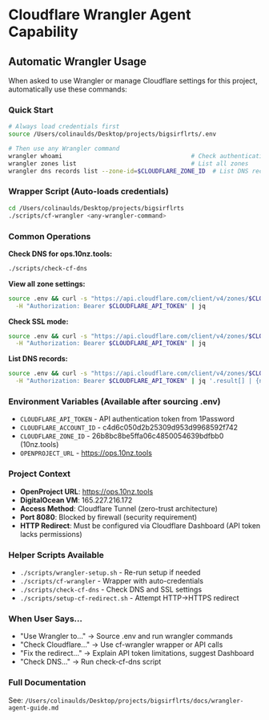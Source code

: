 # Cloudflare Wrangler Agent Capability

## Automatic Wrangler Usage

When asked to use Wrangler or manage Cloudflare settings for this project,
automatically use these commands:

### Quick Start

```bash
# Always load credentials first
source /Users/colinaulds/Desktop/projects/bigsirflrts/.env

# Then use any Wrangler command
wrangler whoami                                    # Check authentication
wrangler zones list                                # List all zones
wrangler dns records list --zone-id=$CLOUDFLARE_ZONE_ID  # List DNS records
```

### Wrapper Script (Auto-loads credentials)

```bash
cd /Users/colinaulds/Desktop/projects/bigsirflrts
./scripts/cf-wrangler <any-wrangler-command>
```

### Common Operations

**Check DNS for ops.10nz.tools:**

```bash
./scripts/check-cf-dns
```

**View all zone settings:**

```bash
source .env && curl -s "https://api.cloudflare.com/client/v4/zones/$CLOUDFLARE_ZONE_ID/settings" \
  -H "Authorization: Bearer $CLOUDFLARE_API_TOKEN" | jq
```

**Check SSL mode:**

```bash
source .env && curl -s "https://api.cloudflare.com/client/v4/zones/$CLOUDFLARE_ZONE_ID/settings/ssl" \
  -H "Authorization: Bearer $CLOUDFLARE_API_TOKEN" | jq
```

**List DNS records:**

```bash
source .env && curl -s "https://api.cloudflare.com/client/v4/zones/$CLOUDFLARE_ZONE_ID/dns_records" \
  -H "Authorization: Bearer $CLOUDFLARE_API_TOKEN" | jq '.result[] | {name, type, content, proxied}'
```

### Environment Variables (Available after sourcing .env)

- `CLOUDFLARE_API_TOKEN` - API authentication token from 1Password
- `CLOUDFLARE_ACCOUNT_ID` - c4d6c050d2b25309d953d9968592f742
- `CLOUDFLARE_ZONE_ID` - 26b8bc8be5ffa06c4850054639bdfbb0 (10nz.tools)
- `OPENPROJECT_URL` - https://ops.10nz.tools

### Project Context

- **OpenProject URL**: https://ops.10nz.tools
- **DigitalOcean VM**: 165.227.216.172
- **Access Method**: Cloudflare Tunnel (zero-trust architecture)
- **Port 8080**: Blocked by firewall (security requirement)
- **HTTP Redirect**: Must be configured via Cloudflare Dashboard (API token
  lacks permissions)

### Helper Scripts Available

- `./scripts/wrangler-setup.sh` - Re-run setup if needed
- `./scripts/cf-wrangler` - Wrapper with auto-credentials
- `./scripts/check-cf-dns` - Check DNS and SSL settings
- `./scripts/setup-cf-redirect.sh` - Attempt HTTP->HTTPS redirect

### When User Says...

- "Use Wrangler to..." → Source .env and run wrangler commands
- "Check Cloudflare..." → Use cf-wrangler wrapper or API calls
- "Fix the redirect..." → Explain API token limitations, suggest Dashboard
- "Check DNS..." → Run check-cf-dns script

### Full Documentation

See:
`/Users/colinaulds/Desktop/projects/bigsirflrts/docs/wrangler-agent-guide.md`

